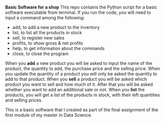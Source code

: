 **Basic Software for a shop** 
This repo contains the Python script for a basic software executable from terminal.
If you run the code, you will need to input a command among the following:
- add, to add a new product to the inventory
- list, to list all the products in stock
- sell, to register new sales
- profits, to show gross & net profits
- help, to get information about the commands
- close, to close the program

When you **add** a new product you will be asked to input the name of the product, the quantity to add, the purchase price and the selling price. When you update the quantity of a product you will only be asked the quantity to add to that product. 
When you **sell** a product you will be asked which product you want to sell and how much of it. After that you will be asked whether you want to add an additional sale or not. 
When you **list** the products, you will get a list of the products in stock, with their left quantities and selling prices.

This is a basic software that I created as part of the final assignment of the first module of my master in Data Science.
